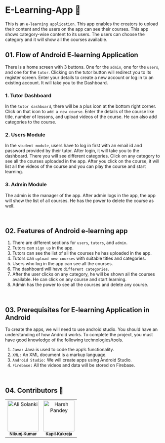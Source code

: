 # **E-Learning-App** 📖

This is an `e-learning application`. This app enables the creators to upload their content and the users on the app can see their courses. This app shows category-wise content to its users. The users can choose the category and it will show all the courses available.


## 01. **Flow of Android E-learning Application**

There is a home screen with 3 buttons. One for the `admin`, one for the `users`, and one for the `tutor`. Clicking on the tutor button will redirect you to its register screen. Enter your details to create a new account or log in to an existing account. It will take you to the Dashboard.

### 1. **Tutor Dashboard**
  In the `tutor dashboard`, there will be a plus icon at the bottom right corner. Click on that icon to `add a new course`. Enter the details of the course like title, number of lessons, and upload videos of the course. He can also add categories to the course.

### 2. Users Module
In the `student module`, users have to log in first with an email id and password provided by their tutor. After login, it will take you to the dashboard. There you will see different categories. Click on any category to see all the courses uploaded in the app. After you click on the course, it will list all the videos of the course and you can play the course and start learning.

### 3. Admin Module
The admin is the manager of the app. After admin logs in the app, the app will show the list of all courses. He has the power to delete the course as well.

<br>

## 02. Features of Android e-learning app
1. There are different sections for `users`, `tutors`, and `admin`.
2. Tutors can `sign up` in the app.
3. Tutors can see the list of all the courses he has uploaded in the app.
4. Tutors can `upload new courses` with suitable titles and categories.
5. Users who log in the app can see all the courses.
6. The dashboard will have `different categories`.
7. After the user clicks on any category, he will be shown all the courses available. He can click on any course and start learning.
8. Admin has the power to see all the courses and delete any course.

<br>

## 03. Prerequisites for E-learning Application in Android
To create the apps, we will need to use android studio. You should have an understanding of how Android works. To complete the project, you must have good knowledge of the following technologies/tools.

1. `Java:` Java is used to code the app’s functionality.
2. `XML:` An XML document is a markup language.
3. `Android Studio:` We will create apps using Android Studio.
4. `Firebase:` All the videos and data will be stored on Firebase.

<br>

## 04. Contributors 👻

<table>
    <tbody>
        <tr>
            <td align="center">
                <a href="https://github.com/nikunjk9/">
                    <img src="https://avatars.githubusercontent.com/u/140910919?v=4" width="100px;" alt="Ali Solanki"/>
                    <br />
                    <sub><b>Nikunj Kumar</b></sub>
                </a> 
            </td>
            <td align="center">
                <a href="https://github.com/kxpil09/">
                    <img src="https://avatars.githubusercontent.com/u/99945815?v=4" width="100px;" alt="Harsh Pandey"/>
                    <br />
                    <sub><b>Kapil Kukreja</b></sub>
                </a>
            </td>
         </tr>
    </tbody>
</table>
